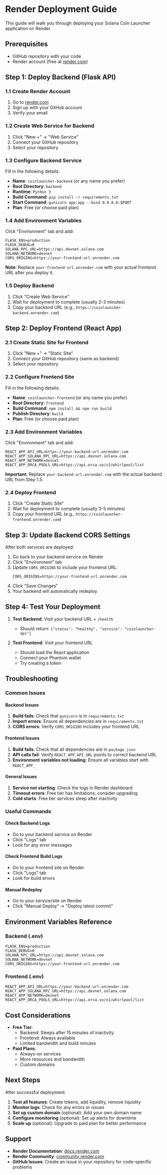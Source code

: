 # Render Deployment Guide

This guide will walk you through deploying your Solana Coin Launcher application on Render.

## Prerequisites

- GitHub repository with your code
- Render account (free at [render.com](https://render.com))

## Step 1: Deploy Backend (Flask API)

### 1.1 Create Render Account
1. Go to [render.com](https://render.com)
2. Sign up with your GitHub account
3. Verify your email

### 1.2 Create Web Service for Backend
1. Click "New +" → "Web Service"
2. Connect your GitHub repository
3. Select your repository

### 1.3 Configure Backend Service
Fill in the following details:

- **Name**: `coinlauncher-backend` (or any name you prefer)
- **Root Directory**: `backend`
- **Runtime**: `Python 3`
- **Build Command**: `pip install -r requirements.txt`
- **Start Command**: `gunicorn app:app --bind 0.0.0.0:$PORT`
- **Plan**: Free (or choose paid plan)

### 1.4 Add Environment Variables
Click "Environment" tab and add:

```
FLASK_ENV=production
FLASK_DEBUG=0
SOLANA_RPC_URL=https://api.devnet.solana.com
SOLANA_NETWORK=devnet
CORS_ORIGINS=https://your-frontend-url.onrender.com
```

**Note**: Replace `your-frontend-url.onrender.com` with your actual frontend URL after you deploy it.

### 1.5 Deploy Backend
1. Click "Create Web Service"
2. Wait for deployment to complete (usually 2-3 minutes)
3. Copy your backend URL (e.g., `https://coinlauncher-backend.onrender.com`)

## Step 2: Deploy Frontend (React App)

### 2.1 Create Static Site for Frontend
1. Click "New +" → "Static Site"
2. Connect your GitHub repository (same as backend)
3. Select your repository

### 2.2 Configure Frontend Site
Fill in the following details:

- **Name**: `coinlauncher-frontend` (or any name you prefer)
- **Root Directory**: `frontend`
- **Build Command**: `npm install && npm run build`
- **Publish Directory**: `build`
- **Plan**: Free (or choose paid plan)

### 2.3 Add Environment Variables
Click "Environment" tab and add:

```
REACT_APP_API_URL=https://your-backend-url.onrender.com
REACT_APP_SOLANA_RPC_URL=https://api.devnet.solana.com
REACT_APP_NETWORK=devnet
REACT_APP_ORCA_POOLS_URL=https://api.orca.so/v1/whirlpool/list
```

**Important**: Replace `your-backend-url.onrender.com` with the actual backend URL from Step 1.5.

### 2.4 Deploy Frontend
1. Click "Create Static Site"
2. Wait for deployment to complete (usually 3-5 minutes)
3. Copy your frontend URL (e.g., `https://coinlauncher-frontend.onrender.com`)

## Step 3: Update Backend CORS Settings

After both services are deployed:

1. Go back to your backend service on Render
2. Click "Environment" tab
3. Update `CORS_ORIGINS` to include your frontend URL:
   ```
   CORS_ORIGINS=https://your-frontend-url.onrender.com
   ```
4. Click "Save Changes"
5. Your backend will automatically redeploy

## Step 4: Test Your Deployment

1. **Test Backend**: Visit your backend URL + `/health`
   - Should return: `{"status": "healthy", "service": "coinlauncher-api"}`

2. **Test Frontend**: Visit your frontend URL
   - Should load the React application
   - Connect your Phantom wallet
   - Try creating a token

## Troubleshooting

### Common Issues

#### Backend Issues
1. **Build fails**: Check that `gunicorn` is in `requirements.txt`
2. **Import errors**: Ensure all dependencies are in `requirements.txt`
3. **CORS errors**: Verify `CORS_ORIGINS` includes your frontend URL

#### Frontend Issues
1. **Build fails**: Check that all dependencies are in `package.json`
2. **API calls fail**: Verify `REACT_APP_API_URL` points to correct backend URL
3. **Environment variables not loading**: Ensure all variables start with `REACT_APP_`

#### General Issues
1. **Service not starting**: Check the logs in Render dashboard
2. **Timeout errors**: Free tier has limitations; consider upgrading
3. **Cold starts**: Free tier services sleep after inactivity

### Useful Commands

#### Check Backend Logs
- Go to your backend service on Render
- Click "Logs" tab
- Look for any error messages

#### Check Frontend Build Logs
- Go to your frontend site on Render
- Click "Logs" tab
- Look for build errors

#### Manual Redeploy
- Go to your service/site on Render
- Click "Manual Deploy" → "Deploy latest commit"

## Environment Variables Reference

### Backend (.env)
```env
FLASK_ENV=production
FLASK_DEBUG=0
SOLANA_RPC_URL=https://api.devnet.solana.com
SOLANA_NETWORK=devnet
CORS_ORIGINS=https://your-frontend-url.onrender.com
```

### Frontend (.env)
```env
REACT_APP_API_URL=https://your-backend-url.onrender.com
REACT_APP_SOLANA_RPC_URL=https://api.devnet.solana.com
REACT_APP_NETWORK=devnet
REACT_APP_ORCA_POOLS_URL=https://api.orca.so/v1/whirlpool/list
```

## Cost Considerations

- **Free Tier**: 
  - Backend: Sleeps after 15 minutes of inactivity
  - Frontend: Always available
  - Limited bandwidth and build minutes
- **Paid Plans**: 
  - Always-on services
  - More resources and bandwidth
  - Custom domains

## Next Steps

After successful deployment:

1. **Test all features**: Create tokens, add liquidity, remove liquidity
2. **Monitor logs**: Check for any errors or issues
3. **Set up custom domain** (optional): Add your own domain name
4. **Configure monitoring** (optional): Set up alerts for downtime
5. **Scale up** (optional): Upgrade to paid plan for better performance

## Support

- **Render Documentation**: [docs.render.com](https://docs.render.com)
- **Render Community**: [community.render.com](https://community.render.com)
- **GitHub Issues**: Create an issue in your repository for code-specific problems 
